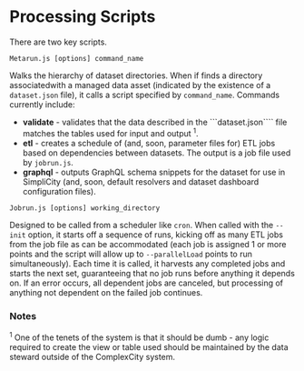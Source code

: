 # Processing Scripts

There are two key scripts.

```Metarun.js [options] command_name```

Walks the hierarchy of dataset directories. When if finds a directory associatedwith a managed data asset (indicated by the existence of a ```dataset.json``` file), it calls a script specified by ```command_name```. Commands currently include:

* __validate__ - validates that the data described in the ```dataset.json```` file matches the tables used for input and output <sup>1</sup>.
* __etl__ - creates a schedule of (and, soon, parameter files for) ETL jobs based on dependencies between datasets. The output is a job file used by ```jobrun.js```.
* __graphql__ - outputs GraphQL schema snippets for the dataset for use in SimpliCity (and, soon, default resolvers and dataset dashboard configuration files).

```Jobrun.js [options] working_directory```

Designed to be called from a scheduler like ```cron```. When called with the ```--init``` option, it starts off a sequence of runs, kicking off as many ETL jobs from the job file as can be accommodated (each job is assigned 1 or more points and the script will allow up to ```--parallelLoad``` points to run simultaneously). Each time it is called, it harvests any completed jobs and starts the next set, guaranteeing that no job runs before anything it depends on. If an error occurs, all dependent jobs are canceled, but processing of anything not dependent on the failed job continues.

### Notes

<sup>1</sup> One of the tenets of the system is that it should be dumb - any logic required to create the view or table used should be maintained by the data steward outside of the ComplexCity system.
